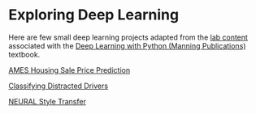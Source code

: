 # Exploring Deep Learning

Here are few small deep learning projects adapted from the [lab content](https://github.com/fchollet/deep-learning-with-python-notebooks) associated with the [Deep Learning with Python (Manning Publications)](https://www.manning.com/books/deep-learning-with-python?a_aid=keras&a_bid=76564dff) textbook.

[AMES Housing Sale Price Prediction](https://bgodd.com/Brown_Data_Science/2018/05/06/predicting-home-sale-prices/)

[Classifying Distracted Drivers](https://bgodd.com/Brown_Data_Science/2018/05/06/training-a-convnet-state-farm-distracted-driver-detection/)

[NEURAL Style Transfer](https://bgodd.com/Brown_Data_Science/2018/05/06/neural-style-transfer/)
